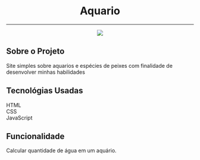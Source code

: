 <h1 align="center">Aquario</h1>
<hr>
<p align="center">
<img src="http://img.shields.io/static/v1?label=STATUS&message=FINALIZADO&color=GREEN&style=for-the-badge"/>
</p>


<h2>Sobre o Projeto</h2>
<p>Site simples sobre aquarios e espécies de peixes com finalidade de desenvolver minhas habilidades</p>

<h2>Tecnológias Usadas</h2>
<p>HTML <br>CSS <br>JavaScript</p>

<h2>Funcionalidade</h2>
<p>Calcular quantidade de água em um aquário.</p>
